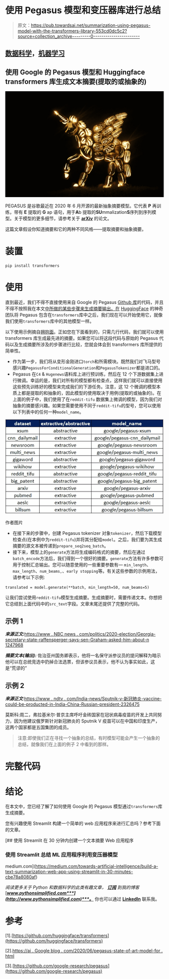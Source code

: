 # 使用 Pegasus 模型和变压器库进行总结

> 原文：<https://pub.towardsai.net/summarization-using-pegasus-model-with-the-transformers-library-553cd0dc5c2?source=collection_archive---------0----------------------->

## [数据科学](https://towardsai.net/p/category/data-science)，[机器学习](https://towardsai.net/p/category/machine-learning)

## 使用 Google 的 Pegasus 模型和 Huggingface transformers 库生成文本摘要(提取的或抽象的)

![](img/93f4bb54d621606ed837dc2cc76c3d6e.png)

PEGASUS 是谷歌最近在 2020 年 6 月开源的最新抽象摘要模型。它代表 **P** 再训练，带有 **E** 提取的 **G** ap 语句，用于**A**b 提取的**SU**mmalization**S**序列到序列模型。关于模型的更多细节，请参考关于 [**arXiv**](https://arxiv.org/abs/1912.08777) 的论文。

这篇文章假设你知道摘要和它的两种不同风格——提取摘要和抽象摘要。

# 装置

```
pip install transformers
```

# 使用

直到最近，我们不得不直接使用来自 Google 的 Pegasus [Github 库](https://github.com/google-research/pegasus)的代码，并且不得不按照我在本文[中所做的某些步骤来生成摘要输出。在](https://medium.com/@chetan.ambi/generate-summaries-using-googles-pegasus-library-772633a161c2) [HuggingFace](https://huggingface.co/) 的神奇团队将 Pegasus 包含在`transformers`库中之后，我们现在可以开始使用它，就像我们使用`transformers`库中的其他模型一样。

以下使用示例摘自[拥抱面](https://huggingface.co/transformers/model_doc/pegasus.html#usage-example)。正如您在下面看到的，只需几行代码，我们就可以使用 transformers 库生成最先进的摘要。如果您可以将这段代码与原始的 Pegasus 代码以及生成摘要所涉及的步骤进行比较，您就会体会到 transformers 库所提供的简单性。

*   作为第一步，我们将从变形金刚进口`torch`和所需模块。既然我们对飞马型号感兴趣`PegasusForConditionalGeneration`和`PegasusTokenizer`都是进口的。
*   Pegasus 在`C4` & `Hugenews`语料库上进行预训练，然后在 12 个下游数据集上进行微调。幸运的是，我们对所有的模型都有检查点，这样我们就可以直接使用这些预先训练好的模型来完成我们的下游任务。注意，这 12 个微调的模型本质上都是提取的和抽象的，因此模型的使用取决于用例(提取的或抽象的)。在上面的例子中，我们使用了在`reddit-tifu` 数据集上微调的模型，因为我们对抽象的摘要感兴趣。如果您需要使用不同于`reddit-tifu`的型号，您可以使用以下列表中的任何一种`model_name`。

![](img/f0e2753b0fb7b9f0ac70cb32aef44626.png)

作者图片

*   在接下来的步骤中，创建 Pegasus tokenizer 对象`tokenizer`，然后下载模型检查点(在本例中为`reddit-tifu`)并将其分配给`model`。之后，我们要为其生成摘要的源文本被传递到`prepare_seq2seq_batch`。
*   接下来，模型上的`generate`方法将生成编码格式的摘要，然后在通过`batch_encode`方法后，我们得到一个很好的摘要。`generate`方法有许多参数可用于控制汇总输出。您可以随意使用的一些重要参数有— `min_length`、`max_length`、`num_beams,`、`early stopping`等。有关这些参数的示例用法，请参考以下示例:

```
translated = model.generate(**batch, min_length=50, num_beams=5)
```

让我们尝试使用`reddit-tifu`模型生成摘要。生成摘要时，需要传递文本。你想把它总结到上面代码中的`src_text`字段。文章末尾还提供了完整的代码。

## 示例 1

***来源正文:***[https://www . NBC news . com/politics/2020-election/Georgia-secretary-state-raffensperger-says-sen-Graham-asked-him-about-n 1247968](https://www.nbcnews.com/politics/2020-election/georgia-secretary-state-raffensperger-says-sen-graham-asked-him-about-n1247968)

***摘要文本(输出):*** 佐治亚州国务卿表示，他将一名保守派参议员的提问解释为暗示他可以在总统竞选中扔掉合法选票，但该参议员表示，他不认为事实如此，这是“荒谬的”

## 示例 2

***来源正文***:[https://www . ndtv . com/India-news/Sputnik-v-新冠肺炎-vaccine-could-be-producted-in-India-China-Russian-president-2326475](https://www.ndtv.com/india-news/sputnik-v-covid-19-vaccine-could-be-produced-in-india-china-russian-president-2326475)

莫斯科:周二，弗拉基米尔·普京主席呼吁金砖国家在冠状病毒疫苗的开发上共同努力，因为他建议俄罗斯针对新冠肺炎的 Sputnik V 疫苗可以在中国和印度生产，这两个国家都是五国集团的成员。

> 注意:即使我们正在寻找一个抽象的总结，有时模型可能会产生一个抽象的总结，就像我们在上面的例子 2 中看到的那样。

# 完整代码

# 结论

在本文中，您已经了解了如何使用 Google 的 Pegasus 模型通过`transformers`库生成摘要。

您有兴趣使用 Streamlit 构建一个简单的 web 应用程序来进行汇总吗？参考下面的文章。

[](https://medium.com/towards-artificial-intelligence/build-a-text-summarization-web-app-using-streamlit-in-30-minutes-cbe78a8080af) [## 使用 Streamlit 在 30 分钟内创建一个文本摘要 Web 应用程序

### 使用 Streamlit 总结 ML 应用程序利用变压器模型

medium.com](https://medium.com/towards-artificial-intelligence/build-a-text-summarization-web-app-using-streamlit-in-30-minutes-cbe78a8080af) 

*阅读更多关于 Python 和数据科学的此类有趣文章，* [***订阅***](https://pythonsimplified.com/) *到我的博客*[***www.pythonsimplified.com***](http://www.pythonsimplified.com)***。*** 你也可以通过 [**LinkedIn**](https://www.linkedin.com/in/chetanambi/) 联系我。

# 参考

[1].[https://github.com/huggingface/transformers](https://github.com/huggingface/transformers)

[2].[https://ai . Google blog . com/2020/06/pegasus-state-of-art-model-for . html](https://ai.googleblog.com/2020/06/pegasus-state-of-art-model-for.html)

[3].[https://github.com/google-research/pegasus](https://github.com/google-research/pegasus)
